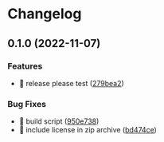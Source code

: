 # Changelog

## 0.1.0 (2022-11-07)


### Features

* 🎸 release please test ([279bea2](https://github.com/eiymba/ARCadia/commit/279bea2a42fc5085a40fc17b329b6b154a296047))


### Bug Fixes

* 🐛 build script ([950e738](https://github.com/eiymba/ARCadia/commit/950e73857c1447d1ecc73c0133c1af43b502b7ae))
* 🐛 include license in zip archive ([bd474ce](https://github.com/eiymba/ARCadia/commit/bd474ce60f077df6fe80dd82eebdc9ed32a406c5))
